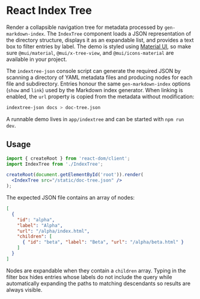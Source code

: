 # React Index Tree

Render a collapsible navigation tree for metadata processed by
`gen-markdown-index`. The `IndexTree` component loads a JSON
representation of the directory structure, displays it as an expandable
list, and provides a text box to filter entries by label. The demo is
styled using [Material UI](https://mui.com/), so make sure
`@mui/material`, `@mui/x-tree-view`, and `@mui/icons-material` are available in
your project.

The `indextree-json` console script can generate the required JSON by
scanning a directory of YAML metadata files and producing nodes for each
file and subdirectory. Entries honour the same `gen-markdown-index`
options (`show` and `link`) used by the Markdown index generator. When
linking is enabled, the `url` property is copied from the metadata
without modification:

```bash
indextree-json docs > doc-tree.json
```

A runnable demo lives in `app/indextree` and can be started with `npm run dev`.

## Usage

```jsx
import { createRoot } from 'react-dom/client';
import IndexTree from './IndexTree';

createRoot(document.getElementById('root')).render(
  <IndexTree src="/static/doc-tree.json" />
);
```

The expected JSON file contains an array of nodes:

```json
[
  {
    "id": "alpha",
    "label": "Alpha",
    "url": "/alpha/index.html",
    "children": [
      { "id": "beta", "label": "Beta", "url": "/alpha/beta.html" }
    ]
  }
]
```

Nodes are expandable when they contain a `children` array. Typing in the
filter box hides entries whose labels do not include the query while
automatically expanding the paths to matching descendants so results are
always visible.
